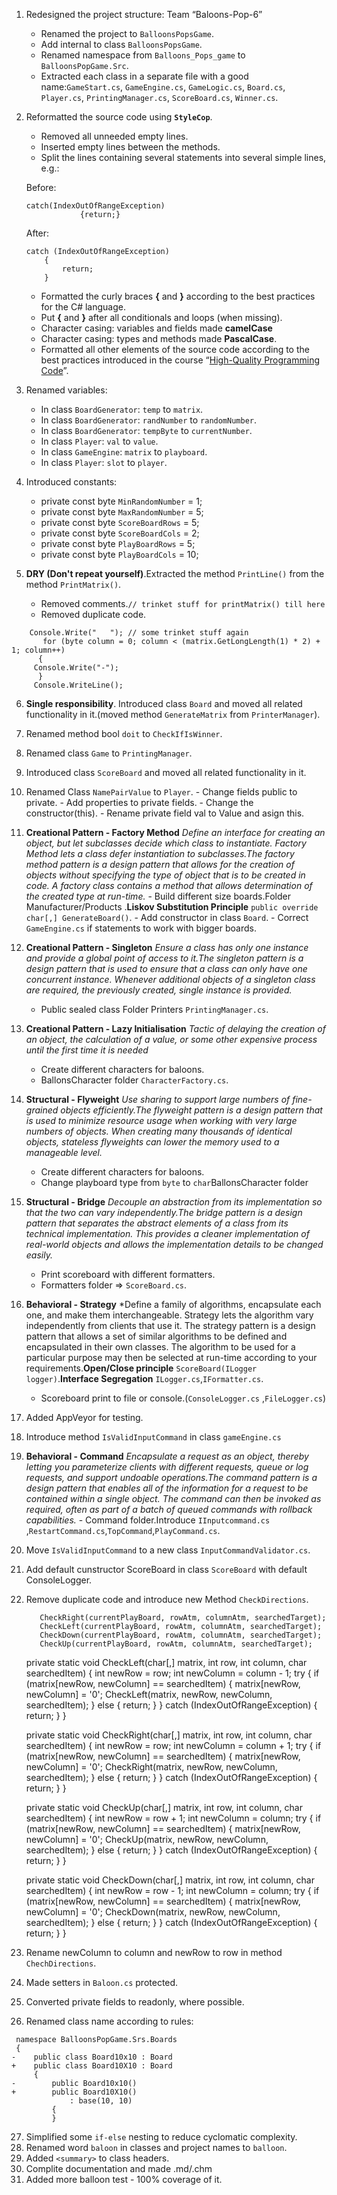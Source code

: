 1.  Redesigned the project structure: Team “Baloons-Pop-6”
	-   Renamed the project to `BalloonsPopsGame`.
	-   Add internal to class `BalloonsPopsGame`.
	-   Renamed namespace from `Balloons_Pops_game` to  `BalloonsPopGame.Src`.
	-   Extracted each class in a separate file with a good name:`GameStart.cs`, `GameEngine.cs`, `GameLogic.cs`, `Board.cs`, `Player.cs`, `PrintingManager.cs`, `ScoreBoard.cs`, `Winner.cs`.
		
2.  Reformatted the source code using **`StyleCop`**.
	-   Removed all unneeded empty lines.
	-   Inserted empty lines between the methods.
	-   Split the lines containing several statements into several simple lines, e.g.:
	
	Before:
	
		catch(IndexOutOfRangeException)
                    {return;} 
		
	After:

		catch (IndexOutOfRangeException)
            {
                return;
            }
	
	-   Formatted the curly braces **{** and **}** according to the best practices for the C\# language.
	-   Put **{** and **}** after all conditionals and loops (when missing).
	-   Character casing: variables and fields made **camelCase**
	-   Character casing: types and methods made **PascalCase**.
	-   Formatted all other elements of the source code according to the best practices introduced in the course “[High-Quality Programming Code](http://telerikacademy.com/Courses/Courses/Details/244)”.

3.  Renamed variables:
	-   In class `BoardGenerator`: `temp` to `matrix`.
	-   In class `BoardGenerator`: `randNumber` to `randomNumber`.
	-   In class `BoardGenerator`: `tempByte` to `currentNumber`.
	-   In class `Player`: `val` to `value`.
	-   In class `GameEngine`: `matrix` to `playboard`.
	-   In class `Player`: `slot` to `player`.

4.  Introduced constants:
	-   private const byte `MinRandomNumber` = 1;
	-   private const byte `MaxRandomNumber` = 5;
	-   private const byte `ScoreBoardRows` = 5;
	-   private const byte `ScoreBoardCols` = 2;
	-   private const byte `PlayBoardRows` = 5;
	-   private const byte `PlayBoardCols` = 10;


5.  **DRY (Don't repeat yourself)**.Extracted the method `PrintLine()` from the method `PrintMatrix()`. 
	- Removed comments.`// trinket stuff for printMatrix() till here`
	- Removed duplicate code.
```
    Console.Write("   "); // some trinket stuff again
       for (byte column = 0; column < (matrix.GetLongLength(1) * 2) + 1; column++)
      {
     Console.Write("-");
      }
     Console.WriteLine();
```
6.  **Single responsibility**. Introduced class `Board` and moved all related functionality in it.(moved method `GenerateMatrix` from `PrinterManager`).
7.  Renamed method bool `doit` to `CheckIfIsWinner`.
8.  Renamed class `Game` to `PrintingManager`.
9.  Introduced class `ScoreBoard` and moved all related functionality in it.
10.  Renamed Class `NamePairValue` to `Player`.
	-   Change fields public to private.
	-   Add properties to private fields.
	-   Change the constructor(this).
	-   Rename private field val to Value and asign this.
	   
11.  **Creational Pattern - Factory Method** *Define an interface for creating an object, but let subclasses decide which class to instantiate. Factory Method lets a class defer instantiation to subclasses.The factory method pattern is a design pattern that allows for the creation of objects without specifying the type of object that is to be created in code. A factory class contains a method that allows determination of the created type at run-time.* 
	- Build different size boards.Folder Manufacturer/Products .**Liskov Substitution Principle** `public override char[,] GenerateBoard()`.
	- Add constructor in class `Board`.
	- Correct `GameEngine.cs` if statements to work with bigger boards.

12. **Creational Pattern - Singleton** *Ensure a class has only one instance and provide a global point of access to it.The singleton pattern is a design pattern that is used to ensure that a class can only have one concurrent instance. Whenever additional objects of a singleton class are required, the previously created, single instance is provided.*
	- Public sealed class Folder Printers `PrintingManager.cs`.
13. **Creational Pattern - Lazy Initialisation** *Tactic of delaying the creation of an object, the calculation of a value, or some other expensive process until the first time it is needed* 
	- Create different characters for baloons.
	- BallonsCharacter folder `CharacterFactory.cs`.
14. **Structural - Flyweight** *Use sharing to support large numbers of fine-grained objects efficiently.The flyweight pattern is a design pattern that is used to minimize resource usage when working with very large numbers of objects. When creating many thousands of identical objects, stateless flyweights can lower the memory used to a manageable level.*

	- Create different characters for baloons.
	- Change playboard type from `byte` to `char`BallonsCharacter folder
15. **Structural - Bridge** *Decouple an abstraction from its implementation so that the two can vary independently.The bridge pattern is a design pattern that separates the abstract elements of a class from its technical implementation. This provides a cleaner implementation of real-world objects and allows the implementation details to be changed easily.*

	- Print scoreboard with different formatters.
	- Formatters folder => `ScoreBoard.cs`.
16. **Behavioral - Strategy** *Define a family of algorithms, encapsulate each one, and make them interchangeable. Strategy lets the algorithm vary independently from clients that use it. The strategy pattern is a design pattern that allows a set of similar algorithms to be defined and encapsulated in their own classes. The algorithm to be used for a particular purpose may then be selected at run-time according to your requirements.**Open/Close principle** `ScoreBoard(ILogger logger)`.**Interface Segregation** `ILogger.cs`,`IFormatter.cs`.

	- Scoreboard print to file or console.(`ConsoleLogger.cs` ,`FileLogger.cs`)
17. Added AppVeyor for testing.
18. Introduce method `IsValidInputCommand` in class `gameEngine.cs`
19.  **Behavioral - Command** *Encapsulate a request as an object, thereby letting you parameterize clients with different requests, queue or log requests, and support undoable operations.The command pattern is a design pattern that enables all of the information for a request to be contained within a single object. The command can then be invoked as required, often as part of a batch of queued commands with rollback capabilities.*
	- Command folder.Introduce `IInputcommand.cs` ,`RestartCommand.cs`,`TopCommand`,`PlayCommand.cs`.

20.  Move `IsValidInputCommand` to a new class `InputCommandValidator.cs`.
21.  Add default cunstructor ScoreBoard in class `ScoreBoard` with default ConsoleLogger.
22.  Remove duplicate code and introduce new Method `CheckDirections`.

			CheckRight(currentPlayBoard, rowAtm, columnAtm, searchedTarget);
            CheckLeft(currentPlayBoard, rowAtm, columnAtm, searchedTarget);
            CheckDown(currentPlayBoard, rowAtm, columnAtm, searchedTarget);
            CheckUp(currentPlayBoard, rowAtm, columnAtm, searchedTarget);

        private static void CheckLeft(char[,] matrix, int row, int column, char searchedItem)
        {
            int newRow = row;
            int newColumn = column - 1;
            try
            {
                if (matrix[newRow, newColumn] == searchedItem)
                {
                    matrix[newRow, newColumn] = '0';
                    CheckLeft(matrix, newRow, newColumn, searchedItem);
                }
                else
                {
                    return;
                }
            }
            catch (IndexOutOfRangeException)
            {
                return;
            }
        }

        private static void CheckRight(char[,] matrix, int row, int column, char searchedItem)
        {
            int newRow = row;
            int newColumn = column + 1;
            try
            {
                if (matrix[newRow, newColumn] == searchedItem)
                {
                    matrix[newRow, newColumn] = '0';
                    CheckRight(matrix, newRow, newColumn, searchedItem);
                }
                else
                {
                    return;
                }
            }
            catch (IndexOutOfRangeException)
            {
                return;
            }
        }

        private static void CheckUp(char[,] matrix, int row, int column, char searchedItem)
        {
            int newRow = row + 1;
            int newColumn = column;
            try
            {
                if (matrix[newRow, newColumn] == searchedItem)
                {
                    matrix[newRow, newColumn] = '0';
                    CheckUp(matrix, newRow, newColumn, searchedItem);
                }
                else
                {
                    return;
                }
            }
            catch (IndexOutOfRangeException)
            {
                return;
            }
        }

        private static void CheckDown(char[,] matrix, int row, int column, char searchedItem)
        {
            int newRow = row - 1;
            int newColumn = column;
            try
            {
                if (matrix[newRow, newColumn] == searchedItem)
                {
                    matrix[newRow, newColumn] = '0';
                    CheckDown(matrix, newRow, newColumn, searchedItem);
                }
                else
                {
                    return;
                }
            }
            catch (IndexOutOfRangeException)
            {
                return;
            }
        }

23. Rename newColumn to column and newRow to row in method `ChechDirections`.
24. Made setters in `Baloon.cs` protected.
25. Converted private fields to readonly, where possible.
26. Renamed class name according to rules:
```
 namespace BalloonsPopGame.Srs.Boards
 {
-    public class Board10x10 : Board
+    public class Board10X10 : Board
     {
-        public Board10x10()
+        public Board10X10()
             : base(10, 10)
         {
         }
```
27. Simplified some `if-else` nesting to reduce cyclomatic complexity.
28. Renamed word `baloon` in classes and project names to `balloon`.
29. Added `<summary>` to class headers.
30. Complite documentation and made .md/.chm
31. Added more balloon test - 100% coverage of it.
